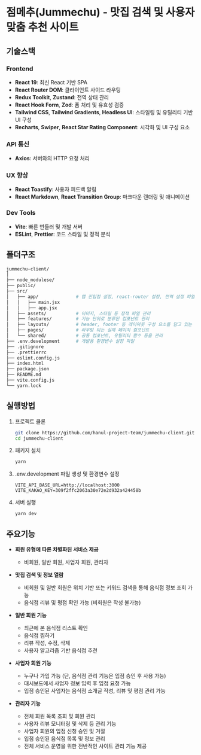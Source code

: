 # 점메추(Jummechu) - 맛집 검색 및 사용자 맞춤 추천 사이트

## 기술스택

###  Frontend
- **React 19**: 최신 React 기반 SPA
- **React Router DOM**: 클라이언트 사이드 라우팅
- **Redux Toolkit**, **Zustand**: 전역 상태 관리
- **React Hook Form**, **Zod**: 폼 처리 및 유효성 검증
- **Tailwind CSS**, **Tailwind Gradients**, **Headless UI**: 스타일링 및 유틸리티 기반 UI 구성
- **Recharts**, **Swiper**, **React Star Rating Component**: 시각화 및 UI 구성 요소

###  API 통신
- **Axios**: 서버와의 HTTP 요청 처리

###  UX 향상
- **React Toastify**: 사용자 피드백 알림
- **React Markdown**, **React Transition Group**: 마크다운 렌더링 및 애니메이션

###  Dev Tools
- **Vite**: 빠른 번들러 및 개발 서버
- **ESLint**, **Prettier**: 코드 스타일 및 정적 분석

## 폴더구조
```bash
jummechu-client/
│
├── node_modulese/
├── public/
├── src/
│   ├── app/              # 앱 진입점 설정, react-router 설정, 전역 설정 파일 등 관리 
│   │   ├── main.jsx      
│   │   ├── app.jsx       
│   ├── assets/           # 이미지, 스타일 등 정적 파일 관리
│   ├── features/         # 기능 단위로 분류된 컴포넌트 관리 
│   ├── layouts/          # header, footer 등 레이아웃 구성 요소를 담고 있는 폴더
│   ├── pages/            # 라우팅 되는 실제 페이지 컴포넌트
│   └── shared/           # 공통 컴포넌트, 유틸리티 함수 등을 관리
├── .env.development      # 개발용 환경변수 설정 파일
├── .gitignore
├── .prettierrc
├── eslint.config.js
├── index.html
├── package.json
├── README.md
├── vite.config.js
└── yarn.lock
```
## 실행방법

1. 프로젝트 클론
    ```bash
    git clone https://github.com/hanul-project-team/jummechu-client.git
    cd jummechu-client
    ```

2. 패키지 설치
    ```bash
    yarn
    ```

3. .env.development 파일 생성 및 환경변수 설정
    ```env
    VITE_API_BASE_URL=http://localhost:3000
    VITE_KAKAO_KEY=309f2ffc2063a30e72e2d932a424458b
    ```

4. 서버 실행
    ```bash
    yarn dev
    ```

## 주요기능
- **회원 유형에 따른 차별화된 서비스 제공**
    - 비회원, 일반 회원, 사업자 회원, 관리자

- **맛집 검색 및 정보 열람**
    - 비회원 및 일반 회원은 위치 기반 또는 키워드 검색을 통해 음식점 정보 조회 가능
    - 음식점 리뷰 및 평점 확인 가능 (비회원은 작성 불가능)

- **일반 회원 기능**
    - 최근에 본 음식점 리스트 확인
    - 음식점 찜하기
    - 리뷰 작성, 수정, 삭제
    - 사용자 알고리즘 기반 음식점 추천

- **사업자 회원 기능**
    - 누구나 가입 가능 (단, 음식점 관리 기능은 입점 승인 후 사용 가능)
    - 대시보드에서 사업자 정보 입력 후 입점 요청 가능
    - 입점 승인된 사업자는 음식점 소개글 작성, 리뷰 및 평점 관리 가능

- **관리자 기능**
    - 전체 회원 목록 조회 및 회원 관리
    - 사용자 리뷰 모니터링 및 삭제 등 관리 기능
    - 사업자 회원의 입점 신청 승인 및 거절
    - 입점 승인된 음식점 목록 및 정보 관리
    - 전체 서비스 운영을 위한 전반적인 사이트 관리 기능 제공